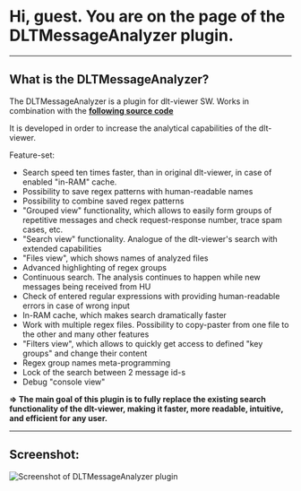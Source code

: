 # Hi, guest. You are on the page of the DLTMessageAnalyzer plugin.

----
## What is the DLTMessageAnalyzer?

The DLTMessageAnalyzer is a plugin for dlt-viewer SW. Works in combination with the **[following source code](https://github.com/GENIVI/dlt-viewer)**

It is developed in order to increase the analytical capabilities of the dlt-viewer.

Feature-set:

- Search speed ten times faster, than in original dlt-viewer, in case of enabled "in-RAM" cache.
- Possibility to save regex patterns with human-readable names
- Possibility to combine saved regex patterns
- "Grouped view" functionality, which allows to easily form groups of repetitive messages and check request-response number, trace spam cases, etc.
- "Search view" functionality. Analogue of the dlt-viewer's search with extended capabilities
- "Files view", which shows names of analyzed files
- Advanced highlighting of regex groups
- Continuous search. The analysis continues to happen while new messages being received from HU 
- Check of entered regular expressions with providing human-readable errors in case of wrong input
- In-RAM cache, which makes search dramatically faster
- Work with multiple regex files. Possibility to copy-paster from one file to the other
and many other features
- "Filters view", which allows to quickly get access to defined "key groups" and change their content
- Regex group names meta-programming
- Lock of the search between 2 message id-s
- Debug "console view"

**=> The main goal of this plugin is to fully replace the existing search functionality of the dlt-viewer, making it faster, more readable, intuitive, and efficient for any user.**

----

## Screenshot:

![Screenshot of DLTMessageAnalyzer plugin](https://github.com/svlad-90/DLTMessageAnalyzer/tree/master/dltmessageanalyzerplugin/DLTMessageAnalyzer_screenshot.png)
